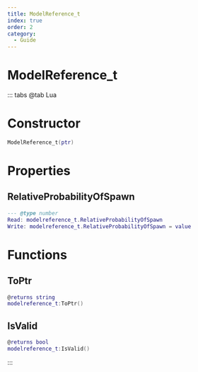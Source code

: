 ```yaml
---
title: ModelReference_t
index: true
order: 2
category:
  - Guide
---
```


# ModelReference_t

::: tabs
@tab Lua
# Constructor
```lua
ModelReference_t(ptr)
```
# Properties
## RelativeProbabilityOfSpawn 
```lua
--- @type number
Read: modelreference_t.RelativeProbabilityOfSpawn
Write: modelreference_t.RelativeProbabilityOfSpawn = value
```
# Functions
## ToPtr
```lua
@returns string
modelreference_t:ToPtr()
```
## IsValid
```lua
@returns bool
modelreference_t:IsValid()
```

:::